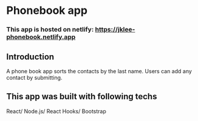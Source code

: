 # Phonebook app

### This app is hosted on netlify: https://jklee-phonebook.netlify.app

## Introduction

A phone book app sorts the contacts by the last name. Users can add any contact by submitting.

## This app was built with following techs

React/ Node.js/ React Hooks/ Bootstrap
